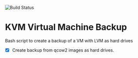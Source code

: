 ![Build Status](https://github.com/luisperezmarin/kvm-backup/actions/workflows/shellcheck.yml/badge.svg)


# KVM Virtual Machine Backup

Bash script to create a backup of a VM with LVM as hard drives

- [x] Create backup from qcow2 images as hard drives.
